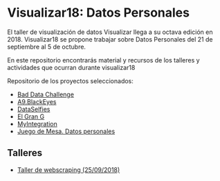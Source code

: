 # Visualizar18: Datos Personales

El taller de visualización de datos Visualizar llega a su octava edición en 2018. Visualizar18 se propone trabajar sobre Datos Personales del 21 de septiembre al 5 de octubre.

En este repositorio encontrarás material y recursos de los talleres y actividades que ocurran durante visualizar18

Repositorio de los proyectos seleccionados:

- [Bad Data Challenge](https://github.com/medialab-prado/badDataChallenge)
- [A9.BlackEyes](https://github.com/medialab-prado/a9BlackEyes)
- [DataSelfies](https://github.com/medialab-prado/dataSelfies)
- [El Gran G](https://github.com/medialab-prado/elGranG)
- [MyIntegration](https://github.com/medialab-prado/myIntegration)
- [Juego de Mesa. Datos personales](https://github.com/medialab-prado/tangibleViz)

## Talleres

- [Taller de webscraping (25/09/2018)](https://github.com/medialab-prado/visualizar18/tree/master/webscraping)

